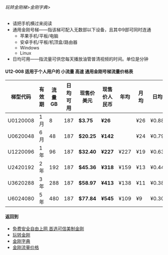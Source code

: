 ###### 玩转金刚梯>金刚字典> 

- 请把手机横过来阅读
- 通用金刚号梯——指该梯可配入无数部以下设备，且其中9部可同时连通
  - 苹果手机/平板/电脑
  - 安卓手机/平板/机顶盒/路由器
  - Windows
  - Linux
- 日均可用——指流量可供您每天播放油管普清视频的时间。单位是分钟


#### U12-008 适用于个人用户的 小流量 高速 通用金刚号梯流量价格表

|梯型代码 |有效期|流量  GB|日均可用|现售价美元|现售价人民币|年均  |月均  |日均|
|--------|-----|------|--------------|------|-------|-----|-----|-----|
|U0120008 |1月	|8	|187	| <strong> $3.75	| <strong> ¥26	|	|¥26	|¥0.88|
|U0620048 |6月	|48	|187	| <strong> $20.25	| <strong> ¥142	|	|¥24	|¥0.79|
|U1220096 |1年	|96	|187	| <strong> $32.40	| <strong> ¥227	|¥227	|¥19	|¥0.63|
|U2420192 |2年	|192	|187	| <strong> $45.36	| <strong> ¥318	|¥159	|¥13	|¥0.44|
|U3620288 |3年	|288	|187	| <strong> $58.97	| <strong> ¥413	|¥138	|¥11	|¥0.38|
|U6024080 |5年	|480	|187	| <strong> $77.84	| <strong> ¥545	|¥109	|¥9	|¥0.30|

#### 返回到
- [免费安全自由上网 首选可信美制金刚](https://github.com/a2zitpro/web/blob/master/%E5%BE%80%E5%90%8E%E7%BF%BB.md)
- [玩转金刚](https://github.com/a2zitpro/web/blob/master/LadderFree/A.md)
- [金刚字典](https://github.com/a2zitpro/web/blob/master/LadderFree/kkDictionary/KKDictionary.md)
- [金刚流量价格](https://github.com/a2zitpro/web/blob/master/LadderFree/kkDictionary/Price/KKDTPrice.md)



